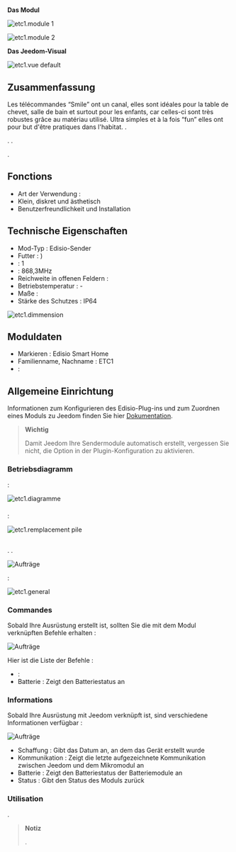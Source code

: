 # 

**Das Modul**

![etc1.module 1](images/etc1/etc1.module-1.jpg)

![etc1.module 2](images/etc1/etc1.module-2.png)

**Das Jeedom-Visual**

![etc1.vue default](images/etc1/etc1.vue-default.jpg)

## Zusammenfassung 

Les télécommandes “Smile” ont un canal, elles sont idéales pour la table de chevet, salle de bain et surtout pour les enfants, car celles-ci sont très robustes grâce au matériau utilisé. Ultra simples et à la fois “fun” elles ont pour but d'être pratiques dans l'habitat. .

. .

.

## Fonctions

-   Art der Verwendung : 
-   Klein, diskret und ästhetisch
-   Benutzerfreundlichkeit und Installation

## Technische Eigenschaften

-   Mod-Typ : Edisio-Sender
-   Futter : )
-    : 1
-    : 868,3MHz
-   Reichweite in offenen Feldern : 
-   Betriebstemperatur : -
-   Maße : 
-   Stärke des Schutzes : IP64

![etc1.dimmension](images/etc1/etc1.dimmension.png)

## Moduldaten

-   Markieren : Edisio Smart Home
-   Familienname, Nachname : ETC1
-    : 

## Allgemeine Einrichtung

Informationen zum Konfigurieren des Edisio-Plug-ins und zum Zuordnen eines Moduls zu Jeedom finden Sie hier [Dokumentation](https://doc.jeedom.com/de_DE/plugins/automation%20protocol/edisio/).

> **Wichtig**
>
> Damit Jeedom Ihre Sendermodule automatisch erstellt, vergessen Sie nicht, die Option in der Plugin-Konfiguration zu aktivieren.

### Betriebsdiagramm

 :

![etc1.diagramme](images/etc1/etc1.diagramme.jpg)

### 

 :

![etc1.remplacement pile](images/etc1/etc1.remplacement-pile.jpg)

## 

. .

![Aufträge](images/etc1/etc1.touche-c.jpg)

 :

![etc1.general](images/etc1/etc1.general.jpg)

### Commandes

Sobald Ihre Ausrüstung erstellt ist, sollten Sie die mit dem Modul verknüpften Befehle erhalten :

![Aufträge](images/etc1/etc1.commandes.jpg)

Hier ist die Liste der Befehle :

-    : 
-   Batterie : Zeigt den Batteriestatus an

### Informations

Sobald Ihre Ausrüstung mit Jeedom verknüpft ist, sind verschiedene Informationen verfügbar :

![Aufträge](images/etc1/etc1.informations.jpg)

-   Schaffung : Gibt das Datum an, an dem das Gerät erstellt wurde
-   Kommunikation : Zeigt die letzte aufgezeichnete Kommunikation zwischen Jeedom und dem Mikromodul an
-   Batterie : Zeigt den Batteriestatus der Batteriemodule an
-   Status : Gibt den Status des Moduls zurück

### Utilisation

.

> **Notiz**
>
> .
